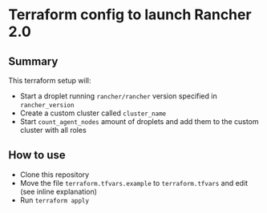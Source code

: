# Terraform config to launch Rancher 2.0

## Summary

This terraform setup will:

- Start a droplet running `rancher/rancher` version specified in `rancher_version`
- Create a custom cluster called `cluster_name`
- Start `count_agent_nodes` amount of droplets and add them to the custom cluster with all roles

## How to use

- Clone this repository
- Move the file `terraform.tfvars.example` to `terraform.tfvars` and edit (see inline explanation)
- Run `terraform apply`
